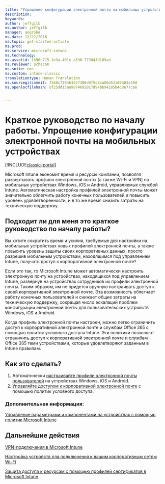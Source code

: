 ```yaml
---
title: "Упрощение конфигурации электронной почты на мобильных устройствах | Документы Майкрософт"
description: 
keywords: 
author: jeffgilb
ms.author: jeffgilb
manager: angrobe
ms.date: 12/22/2016
ms.topic: get-started-article
ms.prod: 
ms.service: microsoft-intune
ms.technology: 
ms.assetid: 1696c715-1e9a-401e-a530-77904fd189ad
ms.reviewer: pchacon
ms.suite: ems
ms.custom: intune-classic
translationtype: Human Translation
ms.sourcegitcommit: f268cf29461447306d0f5c3ca06d541d9a03a49d
ms.openlocfilehash: bf25dd15aa9074692017d94bb94285b4c8e77ca8


---
```


# <a name="quick-start-guide-simplify-email-configuration-on-mobile-devices"></a>Краткое руководство по началу работы. Упрощение конфигурации электронной почты на мобильных устройствах

[!INCLUDE[classic-portal](../includes/classic-portal.md)]

Microsoft Intune экономит время и ресурсы компании, позволяя развертывать профили электронной почты (а также Wi-Fi и VPN) на мобильных устройствах Windows, iOS и Android, управляемых службой Intune. Автоматическая настройка профилей электронной почты может значительно облегчить работу конечных пользователей и повысить уровень удовлетворенности, и в то же время снизить затраты на техническую поддержку.

## <a name="is-this-quick-start-guide-right-for-me"></a>Подходит ли для меня это краткое руководство по началу работы?
Вы хотите сократить время и усилия, требуемые для настройки на мобильных устройствах новых профилей электронной почты, а также повысить уровень защиты своих корпоративных данных, просто разрешив мобильным устройствам, находящимся под управлением Intune, получать доступ к корпоративной электронной почте?

Если это так, то Microsoft Intune может автоматически настроить электронную почту на устройствах, находящихся под управлением Intune, развернув на устройствах сотрудников их профили электронной почты. Таким образом, им не придется вручную настраивать доступ к своей корпоративной электронной почте. Эта возможность облегчает работу конечных пользователей и снижает общие затраты на техническую поддержку, сокращая число эскалаций проблем конфигурации электронной почты для пользовательских устройств Windows, iOS и Android.

Когда профиль электронной почты настроен, можно легко ограничить доступ к корпоративной электронной почте и службам Office 365 с помощью политик условного доступа Intune. Эти политики позволяют ограничить доступ к корпоративной электронной почте и службам Office 365 теми устройствами, которые удовлетворяют заданным в Intune правилам.

## <a name="how-do-i-do-it"></a>Как это сделать?
1.    Автоматически [настраивайте профили электронной почты пользователей](/intune/deploy-use/configure-access-to-corporate-email-using-email-profiles-with-microsoft-intune) на устройствах Windows, iOS и Android.
2.    [Управляйте доступом к корпоративной электронной почте](/intune/deploy-use/restrict-access-to-email-and-o365-services-with-microsoft-intune) с помощью политик условного доступа.


### <a name="additional-information"></a>Дополнительная информация:
[Управление параметрами и компонентами на устройствах с помощью политик Microsoft Intune](/intune/deploy-use/manage-settings-and-features-on-your-devices-with-microsoft-intune-policies)

## <a name="what-should-i-do-next"></a>Дальнейшие действия
[VPN-подключения в Microsoft Intune](/intune/deploy-use/vpn-connections-in-microsoft-intune)

[Настройка устройств для подключения к вашим корпоративным сетям Wi-Fi](/intune/deploy-use/wi-fi-connections-in-microsoft-intune)

[Защита доступа к ресурсам с помощью профилей сертификатов в Microsoft Intune](/intune/deploy-use/secure-resource-access-with-certificate-profiles)



<!--HONumber=Dec16_HO3-->


